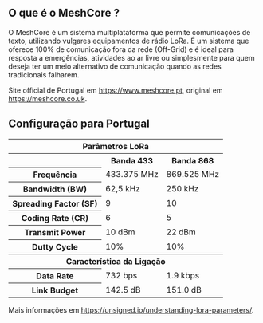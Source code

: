 ## O que é o MeshCore ?

O MeshCore é um sistema multiplataforma que permite comunicações de texto, utilizando vulgares equipamentos de rádio LoRa.
É um sistema que oferece 100% de comunicação fora da rede (Off-Grid) e é ideal para resposta a emergências, atividades ao ar livre ou simplesmente para quem deseja ter um meio alternativo de comunicação quando as redes tradicionais falharem.

Site official de Portugal em https://www.meshcore.pt, original em https://meshcore.co.uk.

## Configuração para Portugal

<table>
  <tr>
    <th colspan=3>Parâmetros LoRa</th>
  </tr>
  
  <tr>
    <th></th>
    <th>Banda 433</th>
    <th>Banda 868</th>
  </tr>
  
  <tr>
    <th>Frequência</th>
    <td>433.375 MHz</td>
    <td>869.525 MHz</td>
  </tr>
  
  <tr>
    <th>Bandwidth (BW)</th>
    <td>62,5 kHz</td>
    <td>250 kHz</td>
  </tr>

  <tr>
    <th>Spreading Factor (SF)</th>
    <td>9</td>
    <td>10</td>
  </tr>
  
  <tr>
    <th>Coding Rate (CR)</th>
    <td>6</td>
    <td>5</td>
  </tr>
  
  <tr>
    <th>Transmit Power</th>
    <td>10 dBm</td>
    <td>22 dBm</td>
  </tr>

  <tr>
    <th>Dutty Cycle</th>
    <td>10%</td>
    <td>10%</td>
  </tr>
  
  <tr>
    <th colspan=3>Característica da Ligação</th>
  </tr>
  
  <tr>
    <th>Data Rate</th>
    <td>732 bps</td>
    <td>1.9 kbps</td>
  </tr>
  
  <tr>
    <th>Link Budget</th>
    <td>142.5 dB</td>
    <td>151.0 dB</td>
  </tr>
</table>

Mais informações em https://unsigned.io/understanding-lora-parameters/.

